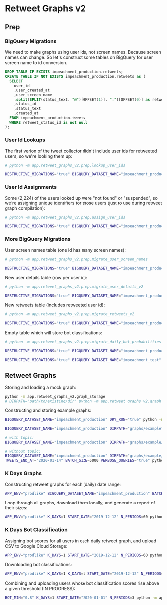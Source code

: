 # Retweet Graphs v2

## Prep

### BigQuery Migrations

We need to make graphs using user ids, not screen names. Because screen names can change. So let's construct some tables on BigQuery for user screen name to id conversion.

```sql
DROP TABLE IF EXISTS impeachment_production.retweets;
CREATE TABLE IF NOT EXISTS impeachment_production.retweets as (
  SELECT
    user_id
    ,user_created_at
    ,user_screen_name
    ,split(SPLIT(status_text, "@")[OFFSET(1)], ":")[OFFSET(0)] as retweet_user_screen_name
    ,status_id
    ,status_text
    ,created_at
  FROM impeachment_production.tweets
  WHERE retweet_status_id is not null
);
```

### User Id Lookups

The first verion of the tweet collector didn't include user ids for retweeted users, so we're looking them up:

```sh
# python -m app.retweet_graphs_v2.prep.lookup_user_ids

DESTRUCTIVE_MIGRATIONS="true" BIGQUERY_DATASET_NAME="impeachment_production" python -m app.retweet_graphs_v2.prep.lookup_user_ids
```

### User Id Assignments

Some (2,224) of the users looked up were "not found" or "suspended", so we're assigning unique identifiers for those users (just to use during retweet graph compilation):

```sh
# python -m app.retweet_graphs_v2.prep.assign_user_ids

DESTRUCTIVE_MIGRATIONS="true" BIGQUERY_DATASET_NAME="impeachment_production" python -m app.retweet_graphs_v2.prep.assign_user_ids
```

### More BigQuery Migrations

User screen names table (one id has many screen names):

```sh
# python -m app.retweet_graphs_v2.prep.migrate_user_screen_names

DESTRUCTIVE_MIGRATIONS="true" BIGQUERY_DATASET_NAME="impeachment_production" python -m app.retweet_graphs_v2.prep.migrate_user_screen_names
```

New user details table (row per user id):

```sh
# python -m app.retweet_graphs_v2.prep.migrate_user_details_v2

DESTRUCTIVE_MIGRATIONS="true" BIGQUERY_DATASET_NAME="impeachment_production" python -m app.retweet_graphs_v2.prep.migrate_user_details_v2
```

New retweets table (includes retweeted user id):

```sh
# python -m app.retweet_graphs_v2.prep.migrate_retweets_v2

DESTRUCTIVE_MIGRATIONS="true" BIGQUERY_DATASET_NAME="impeachment_production" python -m app.retweet_graphs_v2.prep.migrate_retweets_v2
```

Empty table which will store bot classifications:

```sh
# python -m app.retweet_graphs_v2.prep.migrate_daily_bot_probabilities

DESTRUCTIVE_MIGRATIONS="true" BIGQUERY_DATASET_NAME="impeachment_production" python -m app.retweet_graphs_v2.prep.migrate_daily_bot_probabilities

DESTRUCTIVE_MIGRATIONS="true" BIGQUERY_DATASET_NAME="impeachment_test" python -m app.retweet_graphs_v2.prep.migrate_daily_bot_probabilities
```



## Retweet Graphs

Storing and loading a mock graph:

```sh
python -m app.retweet_graphs_v2.graph_storage
# DIRPATH="path/to/existing/dir" python -m app.retweet_graphs_v2.graph_storage
```

Constructing and storing example graphs:

```sh
BIGQUERY_DATASET_NAME="impeachment_production" DRY_RUN="true" python -m app.retweet_graphs_v2.retweet_grapher

BIGQUERY_DATASET_NAME="impeachment_production" DIRPATH="graphs/example" USERS_LIMIT=1000 BATCH_SIZE=100 python -m app.retweet_graphs_v2.retweet_grapher

# with topic:
BIGQUERY_DATASET_NAME="impeachment_production" DIRPATH="graphs/example/abc123" TOPIC="#MAGA" TWEETS_START_AT="2020-01-10" TWEETS_END_AT="2020-01-11" BATCH_SIZE=125 VERBOSE_QUERIES="true" python -m app.retweet_graphs_v2.retweet_grapher

# without topic:
BIGQUERY_DATASET_NAME="impeachment_production" DIRPATH="graphs/example/3days" TWEETS_START_AT="2020-01-10"
TWEETS_END_AT="2020-01-14" BATCH_SIZE=5000 VERBOSE_QUERIES="true" python -m app.retweet_graphs_v2.retweet_grapher
```

### K Days Graphs

Constructing retweet graphs for each (daily) date range:

```sh
APP_ENV="prodlike" BIGQUERY_DATASET_NAME="impeachment_production" BATCH_SIZE=10000 K_DAYS=1 START_DATE="2020-01-01" N_PERIODS=10 python -m app.retweet_graphs_v2.k_days.grapher
```

Loop through all graphs, download them locally, and generate a report of their sizes:

```sh
APP_ENV="prodlike" K_DAYS=1 START_DATE="2019-12-12" N_PERIODS=60 python -m app.retweet_graphs_v2.k_days.reporter
```

### K Days Bot Classification

Assigning bot scores for all users in each daily retweet graph, and upload CSV to Google Cloud Storage:

```sh
APP_ENV="prodlike" K_DAYS=1 START_DATE="2019-12-12" N_PERIODS=60 python -m app.retweet_graphs_v2.k_days.classifier
```

Downloading bot classifications:

```sh
APP_ENV="prodlike" K_DAYS=1 K_DAYS=1 START_DATE="2019-12-12" N_PERIODS=60 python -m app.retweet_graphs_v2.k_days.download_classifications
```

Combining and uploading users whose bot classification scores rise above a given threshold (IN PROGRESS):

```sh
BOT_MIN="0.8" K_DAYS=1 START_DATE="2020-01-01" N_PERIODS=3 python -m app.retweet_graphs_v2.k_days.combine_classifications
```
